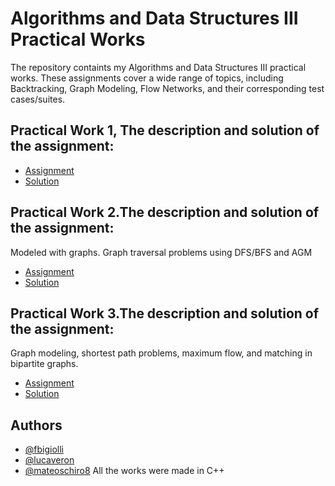 # Algorithms and Data Structures III Practical Works
The repository containts my Algorithms and Data Structures III practical works. These assignments cover a wide range of topics, including Backtracking, Graph Modeling, Flow Networks, and their corresponding test cases/suites.

## Practical Work 1, The description and solution of the assignment:
- [Assignment](tp1/enunciado.pdf)    
- [Solution](/tp1/)

## Practical Work 2.The description and solution of the assignment:
Modeled with graphs. Graph traversal problems using DFS/BFS and AGM
- [Assignment](tp2/enunciado.pdf)    
- [Solution](/tp2/)

## Practical Work 3.The description and solution of the assignment:
Graph modeling, shortest path problems, maximum flow, and matching in bipartite graphs.

- [Assignment](tp3/enunciado.pdf)    
- [Solution](/tp3/)

## Authors
- [@fbigiolli](https://github.com/fbigiolli)
- [@lucaveron](https://github.com/lucaveron)
- [@mateoschiro8](https://github.com/mateoschiro8)
  All the works were made in C++
